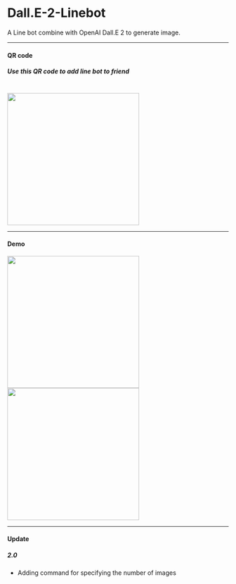 # Dall.E-2-Linebot

A Line bot combine with OpenAI Dall.E 2 to generate image.

---

#### QR code
##### Use this QR code to add line bot to friend <br>
<br>
<img src="https://user-images.githubusercontent.com/74141558/224867554-137963d1-c6b7-4415-9040-c1d1a1815c50.png" width="300" height="300" />

---

#### Demo
<img src = "https://user-images.githubusercontent.com/74141558/224868469-1a506aa4-4e3e-4614-be2d-65065dcaf6ad.jpg" width="300" height="300" />
<img src = "https://user-images.githubusercontent.com/74141558/224868474-3e373773-25d3-4792-b9f2-c616afeff801.jpg" width="300" height="300" />

---

#### Update
##### 2.0
- Adding command for specifying the number of images
 
